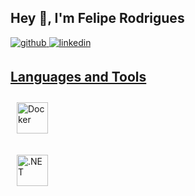 ## Hey 👋, I'm Felipe Rodrigues

<a href="https://github.com/Felipegth" target="_blank">
    <img src=https://img.shields.io/badge/github-%2324292e.svg?&style=for-the-badge&logo=github&logoColor=white
        alt=github style="margin-bottom: 5px;" />
  </a>
<a href="https://www.linkedin.com/in/felipe-rodrigues-399b26a5/" target="_blank">
    <img src=https://img.shields.io/badge/linkedin-%231E77B5.svg?&style=for-the-badge&logo=linkedin&logoColor=white
        alt=linkedin style="margin-bottom: 5px;" />
    
    
 ## Languages and Tools
 
<img style="margin: 10px" src="https://profilinator.rishav.dev/skills-assets/docker-original-wordmark.svg"
alt="Docker" height="50" />
        
<img style="margin: 10px" src="https://profilinator.rishav.dev/skills-assets/dot-net-original-wordmark.svg"
alt=".NET" height="50" />
    
    
    
<!--
**Felipegth/Felipegth** is a ✨ _special_ ✨ repository because its `README.md` (this file) appears on your GitHub profile.

Here are some ideas to get you started:

- 🔭 I’m currently working on ...
- 🌱 I’m currently learning ...
- 👯 I’m looking to collaborate on ...
- 🤔 I’m looking for help with ...
- 💬 Ask me about ...
- 📫 How to reach me: ...
- 😄 Pronouns: ...
- ⚡ Fun fact: ...
-->
